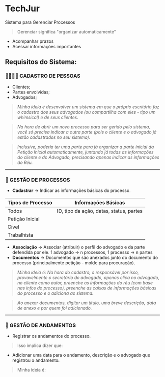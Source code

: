 # TechJur

Sistema para Gerenciar Processos

> Gerenciar significa "organizar automaticamente"

- Acompanhar prazos
- Acessar informações importantes

## Requisitos do Sistema:

### 👨‍👩‍👧‍👦 **CADASTRO DE PESSOAS**
- Clientes;
- Partes envolvidas;
- Advogados;

> _Minha ideia é desenvolver um sistema em que o próprio escritório faz o cadastro dos seus advogados (ou compartilha com eles - tipo um whimsical) e de seus clientes._ 

> _Na hora de abrir um novo processo para ser gerido pelo sistema, você só precisa indicar a outra parte (pois o cliente e o advogado já estão cadastrados no seu sistema)._

> _Inclusive, poderia ter uma parte para já organizar a parte inicial da Petição Inicial automaticamente, juntando já todas as informações do cliente e do Advogado, precisando apenas indicar as informações do Réu._

---

### 💼 **GESTÃO DE PROCESSOS**
- **Cadastrar** → Indicar as informações básicas do processo.

| Tipos de Processo | Informações Básicas |
|----------------------|----------------------------|
| Todos | ID, tipo da ação, datas, status, partes |
| Petição Inicial | |
| Cível | |
| Trabalhista | |

- **Associação** → Associar (atribuir) o perfil do advogado e da parte defendida por ele. 1 advogado → n processos, 1 processo → n partes
- **Documentos** → Documentos que são anexados junto do documento do processo (principalmente petição - molde para procuração).

> _Minha ideia é: Na hora do cadastro, o responsável por isso, provavelmente o secretário do advogado, apenas clica no advogado, no cliente como autor, preenche as informações do réu (com base nas infos do processo), preenche as caixas de informações básicas do processo e o adiciona ao sistema._

> _Ao anexar documentos, digitar um título, uma breve descrição, data de anexo e por quem foi adicionado._

---

### 🏇 **GESTÃO DE ANDAMENTOS**

- Registrar os andamentos do processo.

> Isso implica dizer que:

- Adicionar uma data para o andamento, descrição e o advogado que registrou o andamento.

> Minha ideia é: